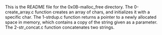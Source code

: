 This is the README file for the 0x0B-malloc_free directory.
The 0-create_array.c function creates an array of chars, and initializes it with a specific char.
The 1-strdup.c function returns a pointer to a newly allocated space in memory, which contains a copy of the string given as a parameter.
The 2-str_concat.c function concatenates two strings.
